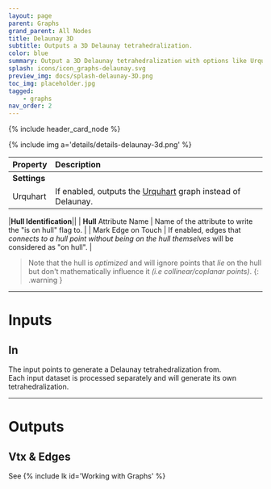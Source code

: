 ```yaml
---
layout: page
parent: Graphs
grand_parent: All Nodes
title: Delaunay 3D
subtitle: Outputs a 3D Delaunay tetrahedralization.
color: blue
summary: Output a 3D Delaunay tetrahedralization with options like Urquhart graph, hull identification, and projection settings.
splash: icons/icon_graphs-delaunay.svg
preview_img: docs/splash-delaunay-3D.png
toc_img: placeholder.jpg
tagged: 
    - graphs
nav_order: 2
---
```


{% include header_card_node %}

{% include img a='details/details-delaunay-3d.png' %} 

| Property       | Description          |
|:-------------|:------------------|
|**Settings**||
| Urquhart           | If enabled, outputs the [Urquhart](https://en.wikipedia.org/wiki/Urquhart_graph) graph instead of Delaunay.  |

|**Hull Identification**||
| **Hull** Attribute Name           | Name of the attribute to write the "is on hull" flag to. |
| Mark Edge on Touch           | If enabled, edges that *connects to a hull point without being on the hull themselves* will be considered as "on hull". |

> Note that the hull is *optimized* and will ignore points that *lie* on the hull but don't mathematically influence it *(i.e collinear/coplanar points)*.
{: .warning }

---
# Inputs
## In
The input points to generate a Delaunay tetrahedralization from.  
Each input dataset is processed separately and will generate its own tetrahedralization.

---
# Outputs
## Vtx & Edges
See {% include lk id='Working with Graphs' %}